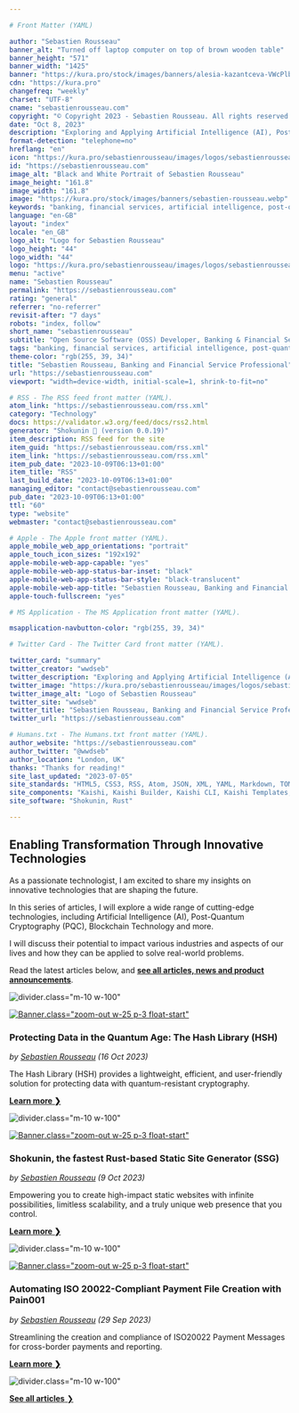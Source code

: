```yaml
---

# Front Matter (YAML)

author: "Sebastien Rousseau"
banner_alt: "Turned off laptop computer on top of brown wooden table"
banner_height: "571"
banner_width: "1425"
banner: "https://kura.pro/stock/images/banners/alesia-kazantceva-VWcPlbHglYc.webp"
cdn: "https://kura.pro"
changefreq: "weekly"
charset: "UTF-8"
cname: "sebastienrousseau.com"
copyright: "© Copyright 2023 - Sebastien Rousseau. All rights reserved."
date: "Oct 8, 2023"
description: "Exploring and Applying Artificial Intelligence (AI), Post-Quantum Cryptography (PQC), Blockchain Technology to Shape the Future of Banking and Financial Services"
format-detection: "telephone=no"
hreflang: "en"
icon: "https://kura.pro/sebastienrousseau/images/logos/sebastienrousseau.svg"
id: "https://sebastienrousseau.com"
image_alt: "Black and White Portrait of Sebastien Rousseau"
image_height: "161.8"
image_width: "161.8"
image: "https://kura.pro/stock/images/banners/sebastien-rousseau.webp"
keywords: "banking, financial services, artificial intelligence, post-quantum cryptography, blockchain technology, transformation, innovation, technology, future, Sebastien Rousseau"
language: "en-GB"
layout: "index"
locale: "en_GB"
logo_alt: "Logo for Sebastien Rousseau"
logo_height: "44"
logo_width: "44"
logo: "https://kura.pro/sebastienrousseau/images/logos/sebastienrousseau.webp"
menu: "active"
name: "Sebastien Rousseau"
permalink: "https://sebastienrousseau.com"
rating: "general"
referrer: "no-referrer"
revisit-after: "7 days"
robots: "index, follow"
short_name: "sebastienrousseau"
subtitle: "Open Source Software (OSS) Developer, Banking & Financial Service Professional"
tags: "banking, financial services, artificial intelligence, post-quantum cryptography, blockchain technology, transformation, innovation, technology, future, Sebastien Rousseau"
theme-color: "rgb(255, 39, 34)"
title: "Sebastien Rousseau, Banking and Financial Service Professional"
url: "https://sebastienrousseau.com"
viewport: "width=device-width, initial-scale=1, shrink-to-fit=no"

# RSS - The RSS feed front matter (YAML).
atom_link: "https://sebastienrousseau.com/rss.xml"
category: "Technology"
docs: https://validator.w3.org/feed/docs/rss2.html
generator: "Shokunin 🦀 (version 0.0.19)"
item_description: RSS feed for the site
item_guid: "https://sebastienrousseau.com/rss.xml"
item_link: "https://sebastienrousseau.com/rss.xml"
item_pub_date: "2023-10-09T06:13+01:00"
item_title: "RSS"
last_build_date: "2023-10-09T06:13+01:00"
managing_editor: "contact@sebastienrousseau.com"
pub_date: "2023-10-09T06:13+01:00"
ttl: "60"
type: "website"
webmaster: "contact@sebastienrousseau.com"

# Apple - The Apple front matter (YAML).
apple_mobile_web_app_orientations: "portrait"
apple_touch_icon_sizes: "192x192"
apple-mobile-web-app-capable: "yes"
apple-mobile-web-app-status-bar-inset: "black"
apple-mobile-web-app-status-bar-style: "black-translucent"
apple-mobile-web-app-title: "Sebastien Rousseau, Banking and Financial Service Professional"
apple-touch-fullscreen: "yes"

# MS Application - The MS Application front matter (YAML).

msapplication-navbutton-color: "rgb(255, 39, 34)"

# Twitter Card - The Twitter Card front matter (YAML).

twitter_card: "summary"
twitter_creator: "wwdseb"
twitter_description: "Exploring and Applying Artificial Intelligence (AI), Post-Quantum Cryptography (PQC), Blockchain Technology to Shape the Future of Banking and Financial Services"
twitter_image: "https://kura.pro/sebastienrousseau/images/logos/sebastienrousseau.webp"
twitter_image_alt: "Logo of Sebastien Rousseau"
twitter_site: "wwdseb"
twitter_title: "Sebastien Rousseau, Banking and Financial Service Professional"
twitter_url: "https://sebastienrousseau.com"

# Humans.txt - The Humans.txt front matter (YAML).
author_website: "https://sebastienrousseau.com"
author_twitter: "@wwdseb"
author_location: "London, UK"
thanks: "Thanks for reading!"
site_last_updated: "2023-07-05"
site_standards: "HTML5, CSS3, RSS, Atom, JSON, XML, YAML, Markdown, TOML"
site_components: "Kaishi, Kaishi Builder, Kaishi CLI, Kaishi Templates, Kaishi Themes"
site_software: "Shokunin, Rust"

---
```


## Enabling Transformation Through Innovative Technologies

As a passionate technologist, I am excited to share my insights on innovative
technologies that are shaping the future.

In this series of articles, I will explore a wide range of cutting-edge
technologies, including Artificial Intelligence (AI), Post-Quantum Cryptography
(PQC), Blockchain Technology and more.

I will discuss their potential to impact various industries and aspects of our
lives and how they can be applied to solve real-world problems.

Read the latest articles below, and [**see all articles, news and product announcements**][03].

![divider](https://kura.pro/common/images/elements/divider.svg).class=\"m-10 w-100\"

[![Banner](https://kura.pro/stock/images/banners/galina-nelyubova-7ej8VWfwFsg.webp).class=\"zoom-out w-25 p-3 float-start\"][03]

### Protecting Data in the Quantum Age: The Hash Library (HSH)

*by [Sebastien Rousseau][00] (16 Oct 2023)*

The Hash Library (HSH) provides a lightweight, efficient, and user-friendly solution for protecting data with quantum-resistant cryptography.

[**Learn more ❯**][03]

![divider](https://kura.pro/common/images/elements/divider.svg).class=\"m-10 w-100\"

[![Banner](https://kura.pro/stock/images/banners/anna-nekrashevich-8534387.webp).class=\"zoom-out w-25 p-3 float-start\"][01]

### Shokunin, the fastest Rust-based Static Site Generator (SSG)

*by [Sebastien Rousseau][00] (9 Oct 2023)*

Empowering you to create high-impact static websites with infinite possibilities, limitless scalability, and a truly unique web presence that you control.

[**Learn more ❯**][01]

![divider](https://kura.pro/common/images/elements/divider.svg).class=\"m-10 w-100\"

[![Banner](https://kura.pro/stock/images/banners/andrea-de-santis-T3Qen8vVgRc.webp).class=\"zoom-out w-25 p-3 float-start\"][02]

### Automating ISO 20022-Compliant Payment File Creation with Pain001

*by [Sebastien Rousseau][00] (29 Sep 2023)*

Streamlining the creation and compliance of ISO20022 Payment Messages for cross-border payments and reporting.

[**Learn more ❯**][02]

![divider](https://kura.pro/common/images/elements/divider.svg).class=\"m-10 w-100\"

[**See all articles** ❯][10]

[00]: /about/index.html "About Sebastien Rousseau, Banking and Financial Service Professional"
[01]: /2023-10-09-shokunin-the-fastest-rust-based-static-site-generator/index.html "Shokunin, the fastest Rust-based Static Site Generator (SSG)"
[02]: /2023-09-29-automating-iso-20022-compliant-payment-file-creation-with-pain001/index.html "Automating ISO 20022-Compliant Payment File Creation with Pain001"
[03]: /2023-10-16-protecting-data-in-the-quantum-age-the-hash-library-hsh/index.html "Protecting Data in the Quantum Age: The Hash Library (HSH)"
[10]: /articles/index.html "See all articles"
